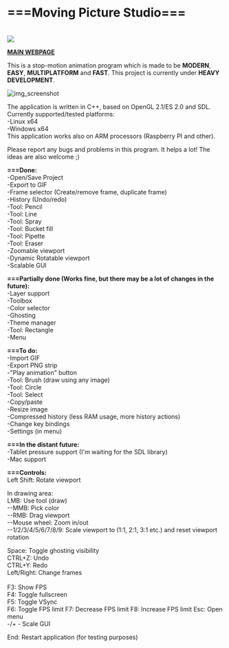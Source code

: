 <h1><b>===Moving Picture Studio===</b></h1><br>

<img src="http://mps.olekolek1000.pl/github/logo.png">

<b><a href="http://mps.olekolek1000.pl/">MAIN WEBPAGE</a></b>

This is a stop-motion animation program which is made to be <b>MODERN</b>, <b>EASY</b>, <b>MULTIPLATFORM</b> and <b>FAST</b>.
This project is currently under <b>HEAVY DEVELOPMENT</b>.

![img_screenshot](http://mps.olekolek1000.pl/github/screenshot.png)

The application is written in C++, based on OpenGL 2.1/ES 2.0 and SDL.<br>
Currently supported/tested platforms:<br>
	-Linux x64<br>
	-Windows x64<br>
This application works also on ARM processors (Raspberry PI and other).<br>
	
Please report any bugs and problems in this program. It helps a lot!
The ideas are also welcome ;)

<b>===Done:</b><br>
-Open/Save Project<br>
-Export to GIF<br>
-Frame selector (Create/remove frame, duplicate frame)<br>
-History (Undo/redo)<br>
-Tool: Pencil<br>
-Tool: Line<br>
-Tool: Spray<br>
-Tool: Bucket fill<br>
-Tool: Pipette<br>
-Tool: Eraser<br>
-Zoomable viewport<br>
-Dynamic Rotatable viewport<br>
-Scalable GUI<br>

<b>===Partially done (Works fine, but there may be a lot of changes in the future):</b><br>
-Layer support<br>
-Toolbox<br>
-Color selector<br>
-Ghosting<br>
-Theme manager<br>
-Tool: Rectangle<br>
-Menu

<b>===To do:</b><br>
-Import GIF<br>
-Export PNG strip<br>
-"Play animation" button<br>
-Tool: Brush (draw using any image)<br>
-Tool: Circle<br>
-Tool: Select<br>
-Copy/paste<br>
-Resize image<br>
-Compressed history (less RAM usage, more history actions)<br>
-Change key bindings<br>
-Settings (in menu)<br>

<b>===In the distant future:</b><br>
-Tablet pressure support (I'm waiting for the SDL library)<br>
-Mac support<br>


<b>===Controls:</b><br>
Left Shift: Rotate viewport<br>

In drawing area:<br>
LMB: Use tool (draw)<br>
--MMB: Pick color<br>
--RMB: Drag viewport<br>
--Mouse wheel: Zoom in/out<br>
--1/2/3/4/5/6/7/8/9: Scale viewport to (1:1, 2:1, 3:1 etc.) and reset viewport rotation<br>

Space: Toggle ghosting visibility<br>
CTRL+Z: Undo<br>
CTRL+Y: Redo<br>
Left/Right: Change frames<br>
<br>
F3: Show FPS<br>
F4: Toggle fullscreen<br>
F5: Toggle VSync<br>
F6: Toggle FPS limit
F7: Decrease FPS limit
F8: Increase FPS limit
Esc: Open menu<br>
-/+ - Scale GUI<br>

End: Restart application (for testing purposes)<br>
